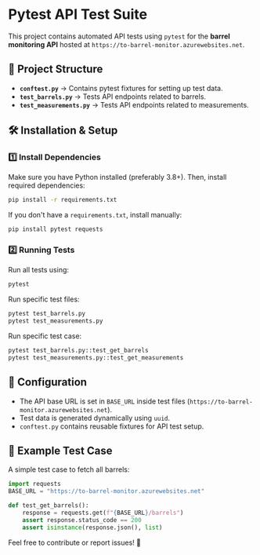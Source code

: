# Pytest API Test Suite

This project contains automated API tests using `pytest` for the **barrel monitoring API** hosted at `https://to-barrel-monitor.azurewebsites.net`.

## 📌 Project Structure

- **`conftest.py`** → Contains pytest fixtures for setting up test data.
- **`test_barrels.py`** → Tests API endpoints related to barrels.
- **`test_measurements.py`** → Tests API endpoints related to measurements.

## 🛠️ Installation & Setup

### 1️⃣ Install Dependencies
Make sure you have Python installed (preferably 3.8+). Then, install required dependencies:

```sh
pip install -r requirements.txt
```

If you don't have a `requirements.txt`, install manually:
```sh
pip install pytest requests
```

### 2️⃣ Running Tests
Run all tests using:
```sh
pytest
```

Run specific test files:
```sh
pytest test_barrels.py
pytest test_measurements.py
```

Run specific test case:
```sh
pytest test_barrels.py::test_get_barrels
pytest test_measurements.py::test_get_measurements
```

## 🔹 Configuration
- The API base URL is set in `BASE_URL` inside test files (`https://to-barrel-monitor.azurewebsites.net`).
- Test data is generated dynamically using `uuid`.
- `conftest.py` contains reusable fixtures for API test setup.

## 🧪 Example Test Case
A simple test case to fetch all barrels:
```python
import requests
BASE_URL = "https://to-barrel-monitor.azurewebsites.net"

def test_get_barrels():
    response = requests.get(f"{BASE_URL}/barrels")
    assert response.status_code == 200
    assert isinstance(response.json(), list)
```

Feel free to contribute or report issues! 🚀
